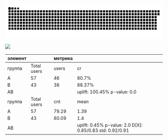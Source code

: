 <picture>
  <source media="(prefers-color-scheme: dark)" srcset="github-user-contribution.svg" />
  <source media="(prefers-color-scheme: light)" srcset="github-user-contribution.svg" />
  <img alt="github-snake" src="github-user-contribution.svg" />
</picture>

![](https://github-profile-summary-cards.vercel.app/api/cards/profile-details?username=Dezmound1&theme=solarized_dark)

| элемент | | метрика  | |
|------|-----------|-----|---------------------------------------------------------|
|группа|Total users|users|                            cr                           |
|   A  |     57    |  46 |                          80.7%                          |
|   B  |     43    |  38 |                          88.37%                         |
|  AB  |           |     |               uplift: 100.45% p-value: 0.0              |
|группа|Total users| cnt |                           mean                          |
|   A  |     57    |79.29|                           1.39                          |
|   B  |     43    |60.09|                           1.4                           |
|  AB  |           |     |uplift: 0.45% p-value: 2.0 D[X]: 0.85/0.83 std: 0.92/0.91|
